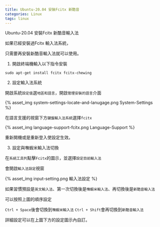 ```yaml
---
title: Ubuntu-20.04 安裝Fcitx 新酷音
categories: Linux
tags: linux
---
```


Ubuntu-20.04 安裝Fcitx 新酷音輸入法

如果已經安裝過Fcitx 輸入法系統，

只需要再安裝新酷音輸入法就可以使用。

1. 開啟終端機輸入以下指令安裝

```command
sudo apt-get install fcitx fcitx-chewing
```

<!-- more -->

2. 設定輸入法系統

開啟系統`設定值`選`地區和語言`，開啟`管理安裝的語言`介面

{% asset_img system-settings-locate-and-lanugage.png System-Settings %}

在語言支援的視窗下方`鍵盤輸入法系統`選擇`fcitx`

{% asset_img language-support-fcitx.png Language-Support %}

重新開機或是重新登入使設定生效。

3. 設定與嘸蝦米輸入法切換

在`系統工具列`點擊`Fcitx`的圖示，並選擇`設定目前輸入法`

會開啟`輸入法設定`視窗

{% asset_img input-setting.png 輸入法設定 %}

如果習慣預設是`英文輸入法`、第一次切換後是`嘸蝦米輸入法`、再切換後是`新酷音輸入法`

可以按照上圖的順序設定

`Ctrl + Space`後會切換到`嘸蝦米輸入法`
`Ctrl + Shift`會再切換到`新酷音輸入法`

詳細設定可以在上圖下方的設定圖示內自訂。
